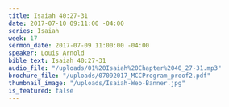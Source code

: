 ```yaml
---
title: Isaiah 40:27-31
date: 2017-07-10 09:11:00 -04:00
series: Isaiah
week: 17
sermon_date: 2017-07-09 11:00:00 -04:00
speaker: Louis Arnold
bible_text: Isaiah 40:27-31
audio_file: "/uploads/01%20Isaiah%20Chapter%2040_27-31.mp3"
brochure_file: "/uploads/07092017_MCCProgram_proof2.pdf"
thumbnail_image: "/uploads/Isaiah-Web-Banner.jpg"
is_featured: false
---
```


